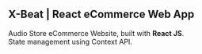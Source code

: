 ## X-Beat | React eCommerce Web App

Audio Store eCommerce Website, built with **React JS**. <br/>
State management using Context API.
<br/>
